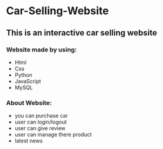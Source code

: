 # Car-Selling-Website
## This is an interactive car selling website
### Website made by using:
* Html
* Css
* Python
* JavaScript
* MySQL

### About Website:
* you can purchase car
* user can login/logout
* user can give review
* user can manage there product
* latest news

